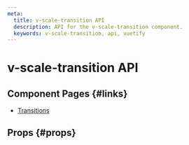 ```yaml
---
meta:
  title: v-scale-transition API
  description: API for the v-scale-transition component.
  keywords: v-scale-transition, api, vuetify
---
```


# v-scale-transition API

<entry-ad />

## Component Pages {#links}

- [Transitions](styles/transitions)

## Props {#props}

<api-section name="v-scale-transition" section="props" />

<backmatter />
